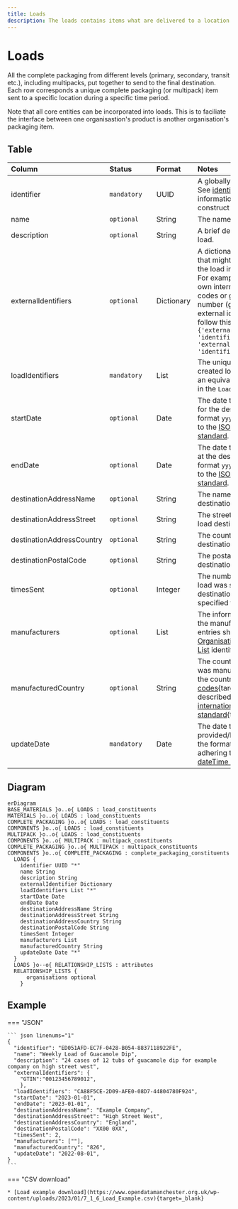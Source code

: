 ```yaml
---
title: Loads
description: The loads contains items what are delivered to a location within Open 3P.
---
```


# Loads

All the complete packaging from different levels (primary, secondary, transit etc.), including multipacks, put together to send to the final destination. Each row corresponds a unique complete packaging (or multipack) item sent to a specific location during a specific time period.

Note that all core entities can be incorporated into loads. This is to faciliate the interface between one organisastion's product is another organisation's packaging item.

## Table
|Column|<div style="width:90px">Status</div>|Format|Notes|
|:-|:-|:-|:-|
|identifier|`mandatory`|UUID|A globally unique identifier. See [identifiers](../4_Identifiers/4_1_Identifiers.md) section for information on how to construct this identifier|
|name|`optional`|String|The name of this load.|
|description|`optional`|String|A brief description of this load.|
|externalIdentifiers|`optional`|Dictionary|A dictionary of identifiers that might be used to identify the load in other systems. For example: manufacturer's own internal identifier, bar codes or global trade item number (gtin). To provide external identifiers please follow this format. `{'externalIdentifierName1': 'identifier1', 'externalIdentifierName2': 'identifier2'}`|
|loadIdentifiers|`mandatory`|List|The unique identifier of the created load. There must be an equivalent identifier found in the `Load Catalogue`.|
|startDate|`optional`|Date|The date that the load began for the destination. Use the format `yyyy-mm-dd` adhering to the [ISO 8601 dateTime standard](https://www.iso.org/iso-8601-date-and-time-format.html).|
|endDate|`optional`|Date|The date that the load ended at the destination. Use the format `yyyy-mm-dd` adhering to the [ISO 8601 dateTime standard](https://www.iso.org/iso-8601-date-and-time-format.html).|
|destinationAddressName|`optional`|String|The name of the load destination address.|
|destinationAddressStreet|`optional`|String|The street address of this load destination.|
|destinationAddressCountry|`optional`|String|The country of this load destination.|
|destinationPostalCode|`optional`|String|The postal code of this load destination.|
|timesSent|`optional`|Integer|The number of times this load was sent to the destination during the specified time period.|
|manufacturers|`optional`|List|The information regarding the manufacturer(s). The entries should be the [Organisations Relationship List](../6_Relationship_Lists/6_010_Organisations.md) identifiers.|
|manufacturedCountry|`optional`|String|The country the component was manufactured in. Use the country numeric [ISO codes](https://www.iso.org/obp/ui/#search){target=_blank} as described in the [ISO 3166 international standard](https://www.iso.org/iso-3166-country-codes.html){target=_blank}.|
|updateDate|`mandatory`|Date|The date that the load was provided/last updated. Use the format `yyyy-mm-dd` adhering to the [ISO 8601 dateTime standard](https://www.iso.org/iso-8601-date-and-time-format.html).|

## Diagram

``` mermaid
erDiagram
BASE_MATERIALS }o..o{ LOADS : load_constituents
MATERIALS }o..o{ LOADS : load_constituents
COMPLETE_PACKAGING }o..o{ LOADS : load_constituents
COMPONENTS }o..o{ LOADS : load_constituents
MULTIPACK }o..o{ LOADS : load_constituents
COMPONENTS }o..o{ MULTIPACK : multipack_constituents
COMPLETE_PACKAGING }o..o{ MULTIPACK : multipack_constituents
COMPONENTS }o..o{ COMPLETE_PACKAGING : complete_packaging_constituents
  LOADS {
    identifier UUID "*"
    name String
    description String
    externalIdentifier Dictionary
    loadIdentifiers List "*"
    startDate Date
    endDate Date
    destinationAddressName String
    destinationAddressStreet String
    destinationAddressCountry String
    destinationPostalCode String
    timesSent Integer
    manufacturers List
    manufacturedCountry String
    updateDate Date "*"
  }
  LOADS }o--o{ RELATIONSHIP_LISTS : attributes
  RELATIONSHIP_LISTS {
      organisations optional
    }
```

## Example

=== "JSON"

    ``` json linenums="1"
    {
      "identifier": "ED051AFD-EC7F-0428-B054-8837118922FE",
      "name": "Weekly Load of Guacamole Dip",
      "description": "24 cases of 12 tubs of guacamole dip for example company on high street west",
      "externalIdentifiers": {
        "GTIN":"00123456789012",
        },
      "loadIdentifiers": "CA88F5CE-2D09-AFE0-08D7-44804780F924",
      "startDate": "2023-01-01",
      "endDate": "2023-01-01",
      "destinationAddressName": "Example Company",
      "destinationAddressStreet": "High Street West",
      "destinationAddressCountry": "England",
      "destinationPostalCode": "XX00 0XX",
      "timesSent": 2,
      "manufacturers": [""],
      "manufacturedCountry": "826",
      "updateDate": "2022-08-01",
    }
    ```
=== "CSV download"

    * [Load example download](https://www.opendatamanchester.org.uk/wp-content/uploads/2023/01/7_1_6_Load_Example.csv){target=_blank}
    